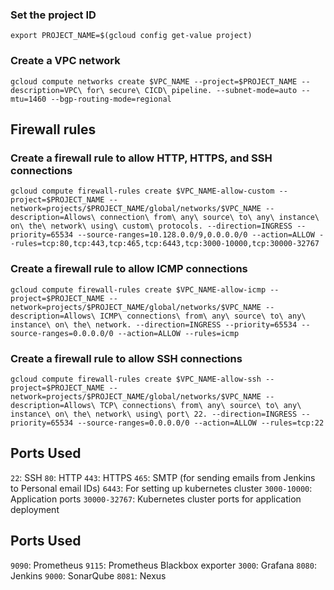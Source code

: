 ### Set the project ID
```
export PROJECT_NAME=$(gcloud config get-value project)
```

### Create a VPC network
```
gcloud compute networks create $VPC_NAME --project=$PROJECT_NAME --description=VPC\ for\ secure\ CICD\ pipeline. --subnet-mode=auto --mtu=1460 --bgp-routing-mode=regional
```

## Firewall rules

### Create a firewall rule to allow HTTP, HTTPS, and SSH connections
```
gcloud compute firewall-rules create $VPC_NAME-allow-custom --project=$PROJECT_NAME --network=projects/$PROJECT_NAME/global/networks/$VPC_NAME --description=Allows\ connection\ from\ any\ source\ to\ any\ instance\ on\ the\ network\ using\ custom\ protocols. --direction=INGRESS --priority=65534 --source-ranges=10.128.0.0/9,0.0.0.0/0 --action=ALLOW --rules=tcp:80,tcp:443,tcp:465,tcp:6443,tcp:3000-10000,tcp:30000-32767
```

### Create a firewall rule to allow ICMP connections
```
gcloud compute firewall-rules create $VPC_NAME-allow-icmp --project=$PROJECT_NAME --network=projects/$PROJECT_NAME/global/networks/$VPC_NAME --description=Allows\ ICMP\ connections\ from\ any\ source\ to\ any\ instance\ on\ the\ network. --direction=INGRESS --priority=65534 --source-ranges=0.0.0.0/0 --action=ALLOW --rules=icmp
```

### Create a firewall rule to allow SSH connections
```
gcloud compute firewall-rules create $VPC_NAME-allow-ssh --project=$PROJECT_NAME --network=projects/$PROJECT_NAME/global/networks/$VPC_NAME --description=Allows\ TCP\ connections\ from\ any\ source\ to\ any\ instance\ on\ the\ network\ using\ port\ 22. --direction=INGRESS --priority=65534 --source-ranges=0.0.0.0/0 --action=ALLOW --rules=tcp:22
```

## Ports Used
`22`: SSH
`80`: HTTP
`443`: HTTPS
`465`: SMTP (for sending emails from Jenkins to Personal email IDs)
`6443`: For setting up kubernetes cluster
`3000-10000`: Application ports
`30000-32767`: Kubernetes cluster ports for application deployment


## Ports Used
`9090`: Prometheus
`9115`: Prometheus Blackbox exporter
`3000`: Grafana
`8080`: Jenkins
`9000`: SonarQube
`8081`: Nexus
